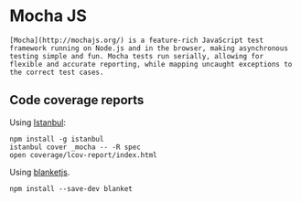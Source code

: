 # Mocha JS

	[Mocha](http://mochajs.org/) is a feature-rich JavaScript test framework running on Node.js and in the browser, making asynchronous testing simple and fun. Mocha tests run serially, allowing for flexible and accurate reporting, while mapping uncaught exceptions to the correct test cases.

## Code coverage reports

Using [Istanbul](https://github.com/gotwarlost/istanbul):

	npm install -g istanbul
	istanbul cover _mocha -- -R spec
	open coverage/lcov-report/index.html	

Using [blanketjs](http://blanketjs.org/).

	npm install --save-dev blanket
